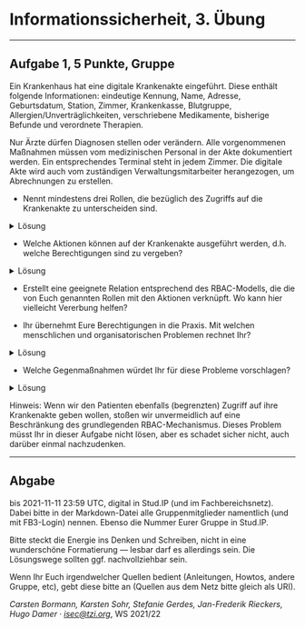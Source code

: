 Informationssicherheit, 3. Übung
================================

* * * * *

Aufgabe 1, 5 Punkte, Gruppe
-----------------------------------

Ein Krankenhaus hat eine digitale Krankenakte eingeführt. Diese
enthält folgende Informationen: eindeutige Kennung, Name, Adresse,
Geburtsdatum, Station, Zimmer, Krankenkasse, Blutgruppe,
Allergien/Unverträglichkeiten, verschriebene Medikamente, bisherige
Befunde und verordnete Therapien.

Nur Ärzte dürfen Diagnosen stellen oder verändern. Alle vorgenommenen
Maßnahmen müssen vom medizinischen Personal in der Akte dokumentiert
werden. Ein entsprechendes Terminal steht in jedem Zimmer. Die
digitale Akte wird auch vom zuständigen Verwaltungsmitarbeiter
herangezogen, um Abrechnungen zu erstellen.

- Nennt mindestens drei Rollen, die bezüglich des Zugriffs auf die
Krankenakte zu unterscheiden sind.


<details><summary>Lösung</summary>

- Ärzte 
- Medizinisches Personal 
- Verwaltungsmitarbeiter 
- Mitarbeiter für technische Wartung 
- 
</details>


- Welche Aktionen können auf der Krankenakte ausgeführt werden,
d.h. welche Berechtigungen sind zu vergeben?

<details><summary>Lösung</summary>


- Patientendaten aufnehmen oder ändern 
- Diagnosen stellen oder ändern 
- Abrechnungen erstellen 
- 
</details>



- Erstellt eine geeignete Relation entsprechend des RBAC-Modells,
die die von Euch genannten Rollen mit den Aktionen verknüpft. Wo
kann hier vielleicht Vererbung helfen?



- Ihr übernehmt Eure Berechtigungen in die Praxis. Mit welchen
menschlichen und organisatorischen Problemen rechnet Ihr?

<details><summary>Lösung</summary>


Es könnte zu Missverständnissen bei der Kommunikation zwischen Ärzten und medizinischem Personal kommen. Oder Mtarbeiter vom medizinischen Personal sind noch unsicher oder nicht vertraut mit dem System der digitalen Krankenakte und machen möglicherweise Fehler. Daneben stellt sich die Frage, welchen Zugriff der Verwaltungsmitarbeiter auf die Krankenakte hat. Was passiert wenn das System für die digitalen Krankenakten nicht funktioniert? Worauf bekommt der Techniker Zugriff? Darf er die Krankenakten einsehen? 

</details>


- Welche Gegenmaßnahmen würdet Ihr für diese Probleme vorschlagen?

<details><summary>Lösung</summary>


Mögliche Gegenmaßnahmen wären z.B. das alle Mitarbeiter des medizinischen Personals und alle Ärzte eine Schulung erhalten, in der der Umgang mit der digitalen Krankenakte erklärt wird. Dadurch könnten mögliche Fehler bei der Verwaltung von Patientendaten vermieden werden. Damit der Verwaltungsmitarbeiter Abrechnungen erstellen kann wird es nötig sein, das dieser Zugriff auf die Krankenakten bekommt. Es ist aber ausreichend, das der Verwaltungsmitarbeiter nur lesenden Zugriff bekommt und Einträge in den Akten nicht verändern kann. Für die technische Wartung würde es Sinn machen, einen Mitarbeiter des Karankenhauses heranzuziehen. Das könnte jemand sein, der bereits für weitere Technik im Krankenhaus zuständig ist. Wenn es nötig ist, kann der Techniker wie der Verwaltungsmitarbeiter die Krankenakten einsehen aber nicht verändern. 

</details>


Hinweis: Wenn wir den Patienten ebenfalls (begrenzten) Zugriff auf ihre
Krankenakte geben wollen, stoßen wir unvermeidlich auf eine Beschränkung des grundlegenden RBAC-Mechanismus.  Dieses Problem müsst Ihr in dieser Aufgabe nicht lösen, aber es schadet sicher nicht, auch darüber einmal nachzudenken.


* * * * *

Abgabe
------

bis 2021-11-11 23:59 UTC, digital in Stud.IP (und im
Fachbereichsnetz). Dabei bitte in der Markdown-Datei alle
Gruppenmitglieder namentlich (und mit FB3-Login) nennen. Ebenso die
Nummer Eurer Gruppe in Stud.IP.

Bitte steckt die Energie ins Denken und Schreiben, nicht in eine
wunderschöne Formatierung — lesbar darf es allerdings sein. Die
Lösungswege sollten ggf. nachvollziehbar sein.

Wenn Ihr Euch irgendwelcher Quellen bedient (Anleitungen, Howtos,
andere Gruppe, etc), gebt diese bitte an (Quellen aus dem Netz bitte
gleich als URI).

*Carsten Bormann, Karsten Sohr, Stefanie Gerdes, Jan-Frederik
Rieckers, Hugo Damer ·
<isec@tzi.org>*, WS 2021/22
